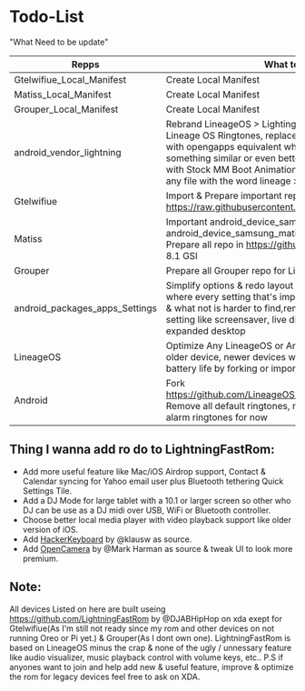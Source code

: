 Todo-List
=========
"What Need to be update"

| Repps | What to do |
|--------|--------|
| Gtelwifiue_Local_Manifest | Create Local Manifest |
| Matiss_Local_Manifest | Create Local Manifest |
| Grouper_Local_Manifest | Create Local Manifest |
| android_vendor_lightning | Rebrand LineageOS > LightingFastRom, Remove All Lineage OS Ringtones, replace stock LineageOS apps with opengapps equivalent when posable & if not with something similar or even better, replace Boot Animation with Stock MM Boot Animation, Tweek overlay,& rename any file with the word lineage > lighting|
| Gtelwifiue | Import & Prepare important repo For 8.1 GSI from https://raw.githubusercontent.com/Galaxy-MSM8916/ |
| Matiss | Important android_device_samsung_matissewifi & android_device_samsung_matisselte repo for know & Prepare all repo in https://github.com/matissewifi org For 8.1 GSI |
| Grouper | Prepare all Grouper repo for Lineage OS base 8.1 GSI |
| android_packages_apps_Settings | Simplify options & redo layout similar to iPhone setting where every setting that's important is visible to the user & what not is harder to find,remove useless options from setting like screensaver, live display, rotations setting, expanded desktop |
| LineageOS | Optimize Any LineageOS or Android repo as need be for older device, newer devices with less ram, speed & battery life by forking or importing the affording repo |
| Android | Fork https://github.com/LineageOS/android_frameworks_base Remove all default ringtones, notification ringtones, alarm ringtones for now |


## Thing I wanna add ro do to LightningFastRom:
* Add more useful feature like Mac/iOS Airdrop support,  Contact & Calendar syncing for Yahoo email user plus Bluetooth tethering Quick Settings Tile.
* Add a DJ Mode for large tablet with a 10.1 or larger screen so other who DJ can be use as a DJ midi over USB, WiFi or Bluetooth controller.
* Choose better local media player with video playback support like older version of iOS.
* Add [HackerKeyboard](https://github.com/klausw/hackerskeyboard) by @klausw as source.
* Add [OpenCamera]([https://sourceforge.net/projects/opencamera/files/](https://sourceforge.net/projects/opencamera/files/)) by @Mark Harman as source & tweak UI to look more premium.

## Note:
All devices Listed on here are built useing https://github.com/LightningFastRom by @DJABHipHop on xda exept for Gtelwifiue(As I'm still not ready since my rom and other devices on not running Oreo or Pi yet.) & Grouper(As I dont own one).
LightningFastRom is based on LineageOS minus the crap & none of the ugly / unnessary feature like audio visualizer, music playback control with volume keys, etc.. P.S if anyones want to join and help add new & useful feature, improve & optimize the rom for legacy devices feel free to ask on XDA.
